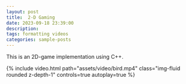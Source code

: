 ```yaml
---
layout: post
title:  2-D Gaming 
date: 2023-09-18 23:39:00
description: 
tags: formatting videos
categories: sample-posts
---
```


This is an 2D-game implementation using C++.

<div class="row mt-3">
    <div class="col-sm mt-3 mt-md-0">
        {% include video.html path="assets/video/bird.mp4" class="img-fluid rounded z-depth-1" controls=true autoplay=true %}
    </div>
</div>